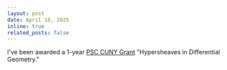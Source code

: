 ```yaml
---
layout: post
date: April 18, 2025
inline: true
related_posts: false
---
```


I've been awarded a 1-year [PSC CUNY Grant](https://www.rfcuny.org/rfwebsite/) "Hypersheaves in Differential Geometry."
